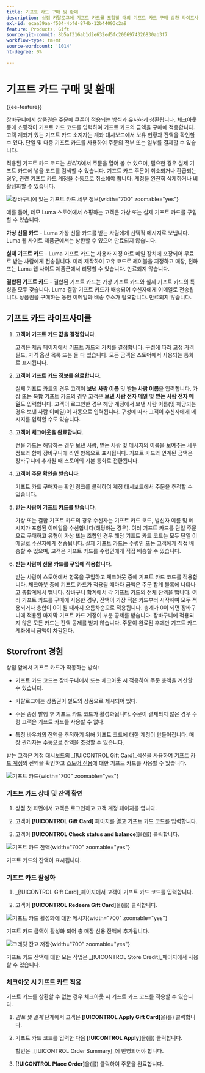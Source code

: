 ```yaml
---
title: 기프트 카드 구매 및 환매
description: 상점 카탈로그에 기프트 카드를 포함할 때의 기프트 카드 구매-상환 라이프사이클에 대해 알아봅니다.
exl-id: ecaa39aa-f504-4bfd-874b-12b44093c2a9
feature: Products, Gift
source-git-commit: 8b5af316ab1d2e632ed5fc2066974326830ab3f7
workflow-type: tm+mt
source-wordcount: '1014'
ht-degree: 0%

---
```


# 기프트 카드 구매 및 환매

{{ee-feature}}

장바구니에서 상품권은 주문에 쿠폰이 적용되는 방식과 유사하게 상환됩니다. 체크아웃 중에 쇼핑객이 기프트 카드 코드를 입력하여 기프트 카드의 금액을 구매에 적용합니다. 고객 계좌가 있는 기프트 카드 소지자는 계좌 대시보드에서 보유 현황과 잔액을 확인할 수 있다. 단일 및 다중 기프트 카드를 사용하여 주문의 전부 또는 일부를 결제할 수 있습니다.

적용된 기프트 카드 코드는 _관리자_&#x200B;에서 주문을 열어 볼 수 있으며, 필요한 경우 실제 기프트 카드에 넣을 코드를 검색할 수 있습니다. 기프트 카드 주문이 취소되거나 환급되는 경우, 관련 기프트 카드 계정을 수동으로 취소해야 합니다. 계정을 완전히 삭제하거나 비활성화할 수 있습니다.

![장바구니에 있는 기프트 카드 세부 정보](./assets/storefront-gift-card-order-customer-account.png){width="700" zoomable="yes"}

예를 들어, 데모 Luma 스토어에서 쇼핑하는 고객은 가상 또는 실제 기프트 카드를 구입할 수 있습니다.

**가상 선물 카드** - Luma 가상 선물 카드를 받는 사람에게 선택적 메시지로 보냅니다. Luma 웹 사이트 제품군에서는 상환할 수 있으며 만료되지 않습니다.

**실제 기프트 카드** - Luma 기프트 카드는 사용자 지정 아트 메일 장치에 포장되어 무료로 받는 사람에게 전송됩니다. 미리 제작하여 고유 코드로 레이블을 지정하고 매장, 전화 또는 Luma 웹 사이트 제품군에서 리딩할 수 있습니다. 만료되지 않습니다.

**결합된 기프트 카드** - 결합된 기프트 카드는 가상 기프트 카드와 실제 기프트 카드의 특성을 모두 갖습니다. Luma 결합 기프트 카드가 배송되어 수신자에게 이메일로 전송됩니다. 상품권을 구매하는 동안 이메일과 배송 주소가 필요합니다. 만료되지 않습니다.

## 기프트 카드 라이프사이클

1. **고객이 기프트 카드 값을 결정합니다**.

   고객은 제품 페이지에서 기프트 카드의 가치를 결정합니다. 구성에 따라 고정 가격 필드, 가격 옵션 목록 또는 둘 다 있습니다. 모든 금액은 스토어에서 사용되는 통화로 표시됩니다.

1. **고객이 기프트 카드 정보를 완료합니다**.

   실제 기프트 카드의 경우 고객이 **보낸 사람 이름** 및 **받는 사람 이름**&#x200B;을 입력합니다. 가상 또는 복합 기프트 카드의 경우 고객은 **보낸 사람 전자 메일** 및 **받는 사람 전자 메일**&#x200B;도 입력합니다. 고객이 로그인한 경우 해당 계정에서 보낸 사람 이름(및 해당되는 경우 보낸 사람 이메일)이 자동으로 입력됩니다. 구성에 따라 고객이 수신자에게 메시지를 입력할 수도 있습니다.

1. **고객이 체크아웃을 완료합니다**.

   선물 카드는 해당하는 경우 보낸 사람, 받는 사람 및 메시지의 이름을 보여주는 세부 정보와 함께 장바구니에 라인 항목으로 표시됩니다. 기프트 카드와 연계된 금액은 장바구니에 추가될 때 스토어의 기본 통화로 전환됩니다.

1. **고객이 주문 확인을 받습니다**.

   기프트 카드 구매자는 확인 링크를 클릭하여 계정 대시보드에서 주문을 추적할 수 있습니다.

1. **받는 사람이 기프트 카드를 받습니다**.

   가상 또는 결합 기프트 카드의 경우 수신자는 기프트 카드 코드, 발신자 이름 및 메시지가 포함된 이메일을 수신합니다(해당하는 경우). 여러 기프트 카드를 단일 주문으로 구매하고 유형이 가상 또는 조합인 경우 해당 기프트 카드 코드는 모두 단일 이메일로 수신자에게 전송됩니다. 실제 기프트 카드는 수령인 또는 고객에게 직접 배송할 수 있으며, 고객은 기프트 카드를 수령인에게 직접 배송할 수 있습니다.

1. **받는 사람이 선물 카드를 구입에 적용합니다**.

   받는 사람이 스토어에서 항목을 구입하고 체크아웃 중에 기프트 카드 코드를 적용합니다. 체크아웃 중에 기프트 카드가 적용될 때마다 금액은 주문 합계 블록에 나타나고 총합계에서 뺍니다. 장바구니 합계에서 각 기프트 카드의 전체 잔액을 뺍니다. 여러 기프트 카드를 구매에 사용한 경우, 잔액이 가장 적은 카드부터 시작하여 모두 적용되거나 총합이 0이 될 때까지 오름차순으로 적용됩니다. 총계가 0이 되면 장바구니에 적용된 마지막 기프트 카드 계정이 부분 공제를 받습니다. 장바구니에 적용되지 않은 모든 카드는 잔액 공제를 받지 않습니다. 주문이 완료된 후에만 기프트 카드 계좌에서 금액이 차감된다.

## Storefront 경험

상점 앞에서 기프트 카드가 작동하는 방식:

- 기프트 카드 코드는 장바구니에서 또는 체크아웃 시 적용하여 주문 총액을 계산할 수 있습니다.

- 카탈로그에는 상품권이 별도의 상품으로 제시되어 있다.

- 주문 송장 발행 후 기프트 카드 코드가 활성화됩니다. 주문이 결제되지 않은 경우 수령 고객은 기프트 카드를 사용할 수 없다.

- 특정 바우처의 잔액을 추적하기 위해 기프트 코드에 대한 계정이 만들어집니다. 매장 관리자는 수동으로 잔액을 조정할 수 있습니다.

받는 고객은 계정 대시보드의 _[!UICONTROL Gift Card]_섹션을 사용하여 [기프트 카드 계정](product-gift-card-accounts.md)의 잔액을 확인하고 [스토어 신용](../customers/store-credit-using.md)에 대한 기프트 카드를 사용할 수 있습니다.

![기프트 카드](./assets/account-dashboard-gift-card.png){width="700" zoomable="yes"}

### 기프트 카드 상태 및 잔액 확인

1. 상점 첫 화면에서 고객은 로그인하고 고객 계정 페이지를 엽니다.

1. 고객이 **[!UICONTROL Gift Card]** 페이지를 열고 기프트 카드 코드를 입력합니다.

1. 고객이 **[!UICONTROL Check status and balance]**&#x200B;을(를) 클릭합니다.

![기프트 카드 잔액](./assets/gift-balance.png){width="700" zoomable="yes"}

기프트 카드의 잔액이 표시됩니다.

### 기프트 카드 활성화

1. _[!UICONTROL Gift Card]_페이지에서 고객이 기프트 카드 코드를 입력합니다.

1. 고객이 **[!UICONTROL Redeem Gift Card]**&#x200B;을(를) 클릭합니다.

![기프트 카드 활성화에 대한 메시지](./assets/gift-redeemed-balance.png){width="700" zoomable="yes"}

기프트 카드 금액이 활성화 되어 총 매장 신용 잔액에 추가됩니다.

![크레딧 잔고 저장](./assets/store-credit.png){width="700" zoomable="yes"}

기프트 카드 잔액에 대한 모든 작업은 _[!UICONTROL Store Credit]_페이지에서 사용할 수 있습니다.

### 체크아웃 시 기프트 카드 적용

기프트 카드를 상환할 수 없는 경우 체크아웃 시 기프트 카드 코드를 적용할 수 있습니다.

1. _검토 및 결제_ 단계에서 고객은 **[!UICONTROL Apply Gift Card]**&#x200B;을(를) 클릭합니다.

1. 기프트 카드 코드를 입력한 다음 **[!UICONTROL Apply]**&#x200B;을(를) 클릭합니다.

   할인은 _[!UICONTROL Order Summary]_에 반영되어야 합니다.

1. **[!UICONTROL Place Order]**&#x200B;을(를) 클릭하여 주문을 완료합니다.
